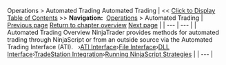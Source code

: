 ﻿
Operations > Automated Trading
Automated Trading
| << [Click to Display Table of Contents](automated_trading.md) >> **Navigation:**     [Operations](operations.md) > Automated Trading | [Previous page](window_linking7.md) [Return to chapter overview](operations.md) [Next page](automated_trading_interface_at.md) |
| --- | --- |
| Automated Trading Overview NinjaTrader provides methods for automated trading through NinjaScript or from an outside source via the Automated Trading Interface (ATI).    ›[ATI Interface](automated_trading_interface_at.md)›[File Interface](file_interface.md)›[DLL Interface](dll_interface.md)›[TradeStation Integration](tradestation_email_integration.md)›[Running NinjaScript Strategies](running_ninjascript_strategies.md) |
| --- |

